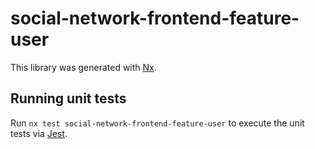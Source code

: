 # social-network-frontend-feature-user

This library was generated with [Nx](https://nx.dev).

## Running unit tests

Run `nx test social-network-frontend-feature-user` to execute the unit tests via [Jest](https://jestjs.io).
